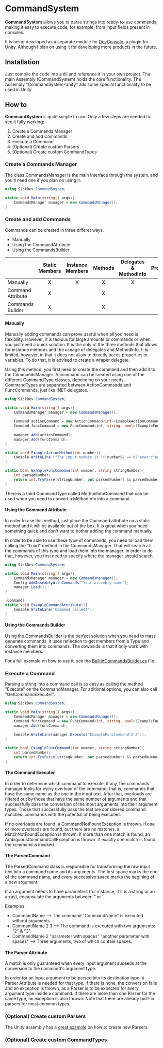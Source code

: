 # CommandSystem
**CommandSystem** allows you to parse strings into ready-to-use commands, making it easy to execute code, for example, from input fields present in consoles.

It is being developed as a separate module for [DevConsole](https://assetstore.unity.com/packages/tools/gui/dev-console-16833), a plugin for [Unity](https://unity3d.com/). Although I plan on using it for developing more products in the future.

## Installation
Just compile the code into a dll and reference it in your own project.
The main Assembly (CommandSystem) holds the core functionality.
The Assembly "CommandSystem-Unity" ads some special functionality to be used in Unity.

## How to
**CommandSystem** is quite simple to use. Only a few steps are needed to see it fully working:
1. Create a Commands Manager
2. Create and add Commands
3. Execute a Command
4. \(Optional) Create custom Parsers
5. \(Optional) Create custom CommandTypes

### Create a Commands Manager
The class CommandsManager is the main interface through the system, and you'll need one if you plan on using it.
```C#
using SickDev.CommandSystem;

static void Main(string[] args){
    CommandsManager manager = new CommandsManager();
}
```

### Create and add Commands
Commands can be created in three differet ways.
- Manually
- Using the CommandAttribute
- Using the CommandsBuilder

|                   | Static Members | Instance Members | Methods | Delegates & MethodInfo | Properties | Variables | Add/Remove in Runtime |
|-------------------|:--------------:|:----------------:|:-------:|:----------------------:|:----------:|:---------:|:---------------------:|
| Manually          |        X       |         X        |    X    |            X           |            |           |           X           |
| Command Attribute |        X       |                  |    X    |                        |            |           |                       |
| Commands Builder  |        X       |                  |    X    |                        |      X     |     X     |           X           |

#### Manually
Manually adding commands can prove useful when all you need is flexibility. However, it is tedious for large amounts or commands or when you just need a quick solution.
It is the only of the three methods that allows for instance methods and the useage of delegates and MethodInfo. It is limited, however, in that it does not allow to directly acces properties or variables. To do that, it is advised to create a wraper delegate.

Using this method, you first need to create the command and then add it to the CommandsManager. A command can be created using one of the different CommandType classes, depending on your needs. CommandTypes are separated between ActionCommands and FuncCommands, just like .NET delegates.

```C#
using SickDev.CommandSystem;

static void Main(string[] args){
    CommandsManager manager = new CommandsManager();
    
    Command actionCommand = new ActionCommand<int>(ExampleActionCommand);
    Command funcCommand = new FuncCommand<int, string, bool>(ExampleFuncCommand);
    
    manager.Add(actionCommand);
    manager.Add(funcCommand);
}

static void ExampleActionMethod(int number){
    Console.WriteLine ("The input number is "+(number%2 == 0?"even":"odd"));
}

static bool ExampleFuncCommand(int number, string stringNumber){
    int parsedNumber;
    return int.TryParse(stringNumber, out parsedNumber) && parsedNumber == number;
}
```
There is a third CommandType called MethodInfoCommand that can be used when you need to convert a MethodInfo into a command.

#### Using the Command Attribute
In order to use this method, just place the Command attribute on a static method and it will be available out of the box.
It is great when you need something quick and don't want to bother adding the command manually.

In order to be able to use these type of commands, you need to load them calling the "Load" method in the CommandsManager. That will search all the commands of this type and load them into the manager. In order to do that, however, you first need to specify where the manager should search.

```C#
using SickDev.CommandSystem;

static void Main(string[] args){
    CommandsManager manager = new CommandsManager();
    Config.AddAssemblyWithCommands("Your assembly name");
    manager.Load();
}

[Command]
static void ExampleCommandAttribute(){
    Console.WriteLine("Command called!");
}
```

#### Using the Commands Builder
Using the CommandsBuilder is the perfect solution when you need to mass generate commands. It uses reflection to get members from a Type and converting them into commands. The downside is that it only work with instance members.

For a full example on how to use it, see the [BuiltInCommandsBuilder.cs](CommandSystem-Unity/BuiltInCommandsBuilder.cs) file.

### Execute a Command
Parsing a string into a command call is as easy as calling the method "Execute" on the CommandManager.
For aditional options, you can also call "GetCommandExecuter".

```C#
using SickDev.CommandSystem;

static void Main(string[] args){
    CommandsManager manager = new CommandsManager();
    Command funcCommand = new FuncCommand<int, string, bool>(ExampleFuncCommand);    
    manager.Add(funcCommand);
    
    Console.WriteLine(manager.Execute("ExampleFuncCommand 2 2"));
}

static bool ExampleFuncCommand(int number, string stringNumber){
    int parsedNumber;
    return int.TryParse(stringNumber, out parsedNumber) && parsedNumber == number;
}
```

#### The Command Executer
In order to determine which command to execute, if any, the commands manager looks for every overload of the command; that is, commands that have the same name as the one in the input text. After that, overloads are filtered out by those that have the  same number of arguments and that successfully pass the conversion of the input arguments into their argument types. Those that successfully pass the test are considered command matches: commands with the potential of being executed.

If no overloads are found, a CommandNotFoundException is thrown.
If one or more overloads are found, but there are no matches, a MatchNotFoundException is thrown.
If more than one match is found, an AmbiguousCommandCallException is thrown.
If exactly one match is found, the command is invoked.

#### The ParsedCommand
The ParsedCommand class is responsible for transforming the raw input text into a command name and its arguments. The first space marks the end of the command name, and every successive space marks the begining of a new argument.

If an argument needs to have parameters (for instance, if it is a string or an array), encapsulate the arguments between " or '.

Examples:
- CommandName --> The command "CommandName" is executed without arguments.
- CommandName 2 3 --> The command is executed with two arguments: "2" & "3".
- CommandName 2 "parameter with spaces" "another parameter with spaces" --> Three arguments, two of which contain spaces.

#### The Parser Attribute
A match is only guaranteed when every input argument suceeds at the conversion to the command's argument type.

In order for an input argument to be parsed into its destination type, a Parser Attribute is needed for that type. 
If there is none, the conversion fails and an exception is thrown, as a Parser is to be expected for every argument type inside a command. If there are more than one Parser for the same type, an exception is also thrown. Note that there are already built-in parsers for most common types.

### (Optional) Create custom Parsers
The Unity assembly has a [great example](CommandSystem-Unity/Parsers.cs) on how to create new Parsers.

### (Optional) Create custom CommandTypes
